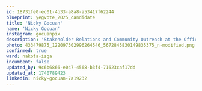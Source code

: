```yaml
---
id: 18731fe0-ec01-4b33-a8a8-a53417f62244
blueprint: yegvote_2025_candidate
title: 'Nicky Gocuan'
name: 'Nicky Gocuan'
instagram: gocuanpix
description: 'Stakeholder Relations and Community Outreach at the Office of the Premier'
photo: 433479875_122097302996264546_5672845830149835375_n-modified.png
confirmed: true
ward: nakota-isga
incumbent: false
updated_by: 9c6b6866-e047-4568-b3f4-71623caf17dd
updated_at: 1740789423
linkedin: nicky-gocuan-7a19232
---
```

